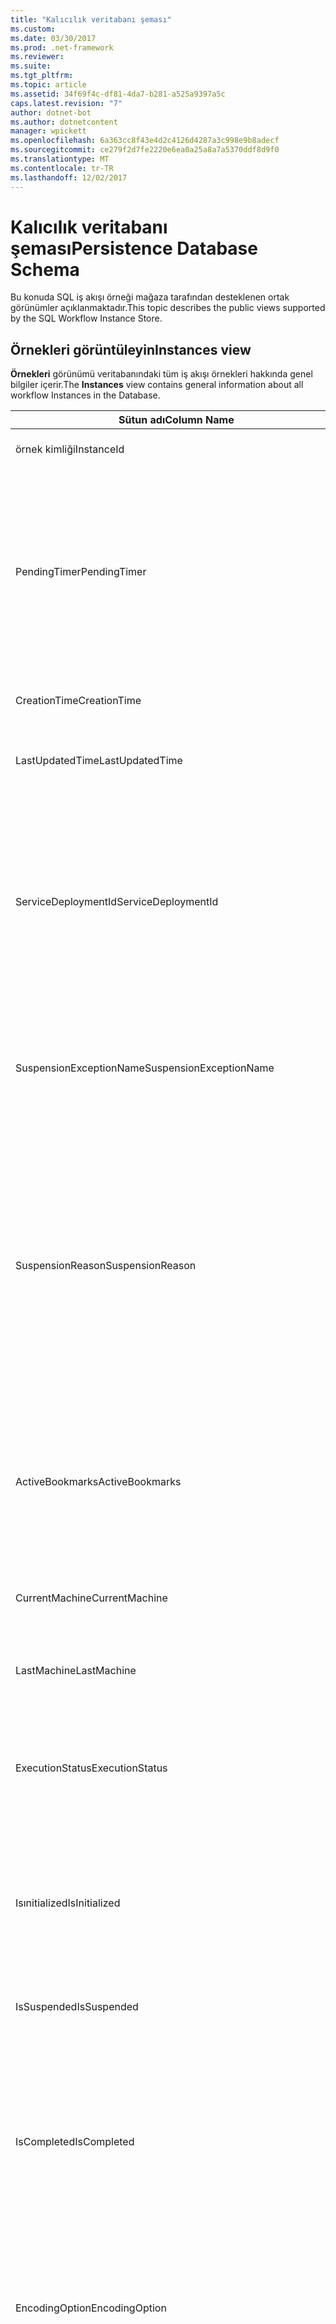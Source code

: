 ```yaml
---
title: "Kalıcılık veritabanı şeması"
ms.custom: 
ms.date: 03/30/2017
ms.prod: .net-framework
ms.reviewer: 
ms.suite: 
ms.tgt_pltfrm: 
ms.topic: article
ms.assetid: 34f69f4c-df81-4da7-b281-a525a9397a5c
caps.latest.revision: "7"
author: dotnet-bot
ms.author: dotnetcontent
manager: wpickett
ms.openlocfilehash: 6a363cc8f43e4d2c4126d4287a3c998e9b8adecf
ms.sourcegitcommit: ce279f2d7fe2220e6ea0a25a8a7a5370ddf8d9f0
ms.translationtype: MT
ms.contentlocale: tr-TR
ms.lasthandoff: 12/02/2017
---
```

# <a name="persistence-database-schema"></a><span data-ttu-id="498dd-102">Kalıcılık veritabanı şeması</span><span class="sxs-lookup"><span data-stu-id="498dd-102">Persistence Database Schema</span></span>
<span data-ttu-id="498dd-103">Bu konuda SQL iş akışı örneği mağaza tarafından desteklenen ortak görünümler açıklanmaktadır.</span><span class="sxs-lookup"><span data-stu-id="498dd-103">This topic describes the public views supported by the SQL Workflow Instance Store.</span></span>  
  
## <a name="instances-view"></a><span data-ttu-id="498dd-104">Örnekleri görüntüleyin</span><span class="sxs-lookup"><span data-stu-id="498dd-104">Instances view</span></span>  
 <span data-ttu-id="498dd-105">**Örnekleri** görünümü veritabanındaki tüm iş akışı örnekleri hakkında genel bilgiler içerir.</span><span class="sxs-lookup"><span data-stu-id="498dd-105">The **Instances** view contains general information about all workflow Instances in the Database.</span></span>  
  
|<span data-ttu-id="498dd-106">Sütun adı</span><span class="sxs-lookup"><span data-stu-id="498dd-106">Column Name</span></span>|<span data-ttu-id="498dd-107">Sütun türü</span><span class="sxs-lookup"><span data-stu-id="498dd-107">Column Type</span></span>|<span data-ttu-id="498dd-108">Açıklama</span><span class="sxs-lookup"><span data-stu-id="498dd-108">Description</span></span>|  
|-----------------|-----------------|-----------------|  
|<span data-ttu-id="498dd-109">örnek kimliği</span><span class="sxs-lookup"><span data-stu-id="498dd-109">InstanceId</span></span>|<span data-ttu-id="498dd-110">Benzersiz tanımlayıcı</span><span class="sxs-lookup"><span data-stu-id="498dd-110">UniqueIdentifier</span></span>|<span data-ttu-id="498dd-111">Bir iş akışı örneği kimliği.</span><span class="sxs-lookup"><span data-stu-id="498dd-111">The ID of a workflow instance.</span></span>|  
|<span data-ttu-id="498dd-112">PendingTimer</span><span class="sxs-lookup"><span data-stu-id="498dd-112">PendingTimer</span></span>|<span data-ttu-id="498dd-113">DateTime</span><span class="sxs-lookup"><span data-stu-id="498dd-113">DateTime</span></span>|<span data-ttu-id="498dd-114">İş akışı bir gecikme faaliyete engellenir ve Zamanlayıcı dolduktan sonra sürdürülecek gösterir.</span><span class="sxs-lookup"><span data-stu-id="498dd-114">Indicates that the workflow is blocked on a Delay activity and will be resumed after the timer expires.</span></span> <span data-ttu-id="498dd-115">Bu değer iş akışı süresi dolacak şekilde bir süreölçer bekleyen engellenmeyen null olabilir.</span><span class="sxs-lookup"><span data-stu-id="498dd-115">This value can be null if the workflow is not blocked waiting on a timer to expire.</span></span>|  
|<span data-ttu-id="498dd-116">CreationTime</span><span class="sxs-lookup"><span data-stu-id="498dd-116">CreationTime</span></span>|<span data-ttu-id="498dd-117">DateTime</span><span class="sxs-lookup"><span data-stu-id="498dd-117">DateTime</span></span>|<span data-ttu-id="498dd-118">İş akışının ne zaman oluşturulduğunu gösterir.</span><span class="sxs-lookup"><span data-stu-id="498dd-118">Indicates when the workflow was created.</span></span>|  
|<span data-ttu-id="498dd-119">LastUpdatedTime</span><span class="sxs-lookup"><span data-stu-id="498dd-119">LastUpdatedTime</span></span>|<span data-ttu-id="498dd-120">DateTime</span><span class="sxs-lookup"><span data-stu-id="498dd-120">DateTime</span></span>|<span data-ttu-id="498dd-121">İş akışı veritabanına kalıcı son zamanı gösterir.</span><span class="sxs-lookup"><span data-stu-id="498dd-121">Indicates the last time that the workflow was persisted to the database.</span></span>|  
|<span data-ttu-id="498dd-122">ServiceDeploymentId</span><span class="sxs-lookup"><span data-stu-id="498dd-122">ServiceDeploymentId</span></span>|<span data-ttu-id="498dd-123">BigInt</span><span class="sxs-lookup"><span data-stu-id="498dd-123">BigInt</span></span>|<span data-ttu-id="498dd-124">[ServiceDeployments] görüntülemek için yabancı anahtar olarak görev yapar.</span><span class="sxs-lookup"><span data-stu-id="498dd-124">Acts as a foreign key to the [ServiceDeployments] view.</span></span> <span data-ttu-id="498dd-125">Geçerli iş akışı örneği web barındırılan bir hizmet örneği varsa, bu sütun NULL olarak ayarlanmış bir değer, aksi takdirde vardır.</span><span class="sxs-lookup"><span data-stu-id="498dd-125">If the current workflow instance is an instance of a web-hosted service, then this column has a value, otherwise it is set to NULL.</span></span>|  
|<span data-ttu-id="498dd-126">SuspensionExceptionName</span><span class="sxs-lookup"><span data-stu-id="498dd-126">SuspensionExceptionName</span></span>|<span data-ttu-id="498dd-127">Nvarchar(450)</span><span class="sxs-lookup"><span data-stu-id="498dd-127">Nvarchar(450)</span></span>|<span data-ttu-id="498dd-128">İş akışını askıya almak neden (örneğin InvalidOperationException) özel durum türünü belirtir.</span><span class="sxs-lookup"><span data-stu-id="498dd-128">Indicates the type of exception (e.g. InvalidOperationException) that caused the workflow to suspend.</span></span>|  
|<span data-ttu-id="498dd-129">SuspensionReason</span><span class="sxs-lookup"><span data-stu-id="498dd-129">SuspensionReason</span></span>|<span data-ttu-id="498dd-130">nvarchar(max)</span><span class="sxs-lookup"><span data-stu-id="498dd-130">Nvarchar(max)</span></span>|<span data-ttu-id="498dd-131">İş akışı örneği neden askıya alındı gösterir.</span><span class="sxs-lookup"><span data-stu-id="498dd-131">Indicates why the Workflow Instance was suspended.</span></span> <span data-ttu-id="498dd-132">Askıya almak örnek bir özel durum neden olursa, bu sütun özel durumla ilgili ileti içerir.</span><span class="sxs-lookup"><span data-stu-id="498dd-132">If an exception caused the instance to suspend, then this column contains the message associated with the exception.</span></span><br /><br /> <span data-ttu-id="498dd-133">Örnek el ile askıya alınırsa, bu sütun örneği askıya almak için kullanıcı tarafından belirtilen neden içerir.</span><span class="sxs-lookup"><span data-stu-id="498dd-133">If the instance was manually suspended, then this column contains the user-specified reason for suspending the instance.</span></span>|  
|<span data-ttu-id="498dd-134">ActiveBookmarks</span><span class="sxs-lookup"><span data-stu-id="498dd-134">ActiveBookmarks</span></span>|<span data-ttu-id="498dd-135">nvarchar(max)</span><span class="sxs-lookup"><span data-stu-id="498dd-135">Nvarchar(max)</span></span>|<span data-ttu-id="498dd-136">İş akışı örneği boş ise, bu özellik örneği üzerinde engellendi hangi yer işaretleri gösterir.</span><span class="sxs-lookup"><span data-stu-id="498dd-136">If the workflow Instance is Idle, this property indicates what bookmarks the instance is blocked on.</span></span> <span data-ttu-id="498dd-137">Örnek boş değilse, bu sütun NULL olur.</span><span class="sxs-lookup"><span data-stu-id="498dd-137">If the Instance is not idle, then this column is NULL.</span></span>|  
|<span data-ttu-id="498dd-138">CurrentMachine</span><span class="sxs-lookup"><span data-stu-id="498dd-138">CurrentMachine</span></span>|<span data-ttu-id="498dd-139">Nvarchar(128)</span><span class="sxs-lookup"><span data-stu-id="498dd-139">Nvarchar(128)</span></span>|<span data-ttu-id="498dd-140">Bilgisayarın adını şu anda iş akışı örneği bellekte yüklü olduğunu gösterir.</span><span class="sxs-lookup"><span data-stu-id="498dd-140">Indicates the name of the computer currently has the workflow Instance loaded in memory.</span></span>|  
|<span data-ttu-id="498dd-141">LastMachine</span><span class="sxs-lookup"><span data-stu-id="498dd-141">LastMachine</span></span>|<span data-ttu-id="498dd-142">Nvarchar(450)</span><span class="sxs-lookup"><span data-stu-id="498dd-142">Nvarchar(450)</span></span>|<span data-ttu-id="498dd-143">İş akışı örneği yüklenen son bilgisayarı gösterir.</span><span class="sxs-lookup"><span data-stu-id="498dd-143">Indicates the last computer that loaded the workflow instance.</span></span>|  
|<span data-ttu-id="498dd-144">ExecutionStatus</span><span class="sxs-lookup"><span data-stu-id="498dd-144">ExecutionStatus</span></span>|<span data-ttu-id="498dd-145">Nvarchar(450)</span><span class="sxs-lookup"><span data-stu-id="498dd-145">Nvarchar(450)</span></span>|<span data-ttu-id="498dd-146">Geçerli iş akışı yürütme durumunu gösterir.</span><span class="sxs-lookup"><span data-stu-id="498dd-146">Indicates the current execution state of the Workflow.</span></span> <span data-ttu-id="498dd-147">Olası durumlar şunlardır **Executing**, **boşta**, **kapalı**.</span><span class="sxs-lookup"><span data-stu-id="498dd-147">Possible states include **Executing**, **Idle**, **Closed**.</span></span>|  
|<span data-ttu-id="498dd-148">Isınitialized</span><span class="sxs-lookup"><span data-stu-id="498dd-148">IsInitialized</span></span>|<span data-ttu-id="498dd-149">bit</span><span class="sxs-lookup"><span data-stu-id="498dd-149">Bit</span></span>|<span data-ttu-id="498dd-150">İş akışı örneği başlatılmış olup olmadığını gösterir.</span><span class="sxs-lookup"><span data-stu-id="498dd-150">Indicates whether the workflow instance has been initialized.</span></span> <span data-ttu-id="498dd-151">Başlatılan iş akışı örneği en az bir kez kalıcı bir iş akışı örneği ' dir.</span><span class="sxs-lookup"><span data-stu-id="498dd-151">An initialized workflow instance is a workflow instance that has been persisted at least once.</span></span>|  
|<span data-ttu-id="498dd-152">IsSuspended</span><span class="sxs-lookup"><span data-stu-id="498dd-152">IsSuspended</span></span>|<span data-ttu-id="498dd-153">bit</span><span class="sxs-lookup"><span data-stu-id="498dd-153">Bit</span></span>|<span data-ttu-id="498dd-154">İş akışı örneği askıya olup olmadığını gösterir.</span><span class="sxs-lookup"><span data-stu-id="498dd-154">Indicates whether the workflow instance has been suspended.</span></span>|  
|<span data-ttu-id="498dd-155">IsCompleted</span><span class="sxs-lookup"><span data-stu-id="498dd-155">IsCompleted</span></span>|<span data-ttu-id="498dd-156">bit</span><span class="sxs-lookup"><span data-stu-id="498dd-156">Bit</span></span>|<span data-ttu-id="498dd-157">İş akışı örneği yürütülmesi tamamlandı olup olmadığını gösterir.</span><span class="sxs-lookup"><span data-stu-id="498dd-157">Indicates whether the Workflow Instance has finished executing.</span></span> <span data-ttu-id="498dd-158">**Not:** IIf **InstanceCompletionAction** özelliği ayarlanmış **DeleteAll**, örnekleri tamamlanmasından sonra görünümünden kaldırılır.</span><span class="sxs-lookup"><span data-stu-id="498dd-158">**Note:**  Iif the **InstanceCompletionAction** property is set to **DeleteAll**, the instances are removed from the view upon completion.</span></span>|  
|<span data-ttu-id="498dd-159">EncodingOption</span><span class="sxs-lookup"><span data-stu-id="498dd-159">EncodingOption</span></span>|<span data-ttu-id="498dd-160">Mini tamsayı</span><span class="sxs-lookup"><span data-stu-id="498dd-160">TinyInt</span></span>|<span data-ttu-id="498dd-161">Veri özellikleri serileştirmek için kullanılan kodlama açıklar.</span><span class="sxs-lookup"><span data-stu-id="498dd-161">Describes the encoding used to serialize the data properties.</span></span><br /><br /> <span data-ttu-id="498dd-162">-0 – hiçbir kodlama</span><span class="sxs-lookup"><span data-stu-id="498dd-162">-   0 – No encoding</span></span><br /><span data-ttu-id="498dd-163">-1 – GzipStream</span><span class="sxs-lookup"><span data-stu-id="498dd-163">-   1 – GzipStream</span></span>|  
|<span data-ttu-id="498dd-164">ReadWritePrimitiveDataProperties</span><span class="sxs-lookup"><span data-stu-id="498dd-164">ReadWritePrimitiveDataProperties</span></span>|<span data-ttu-id="498dd-165">varbinary(max)</span><span class="sxs-lookup"><span data-stu-id="498dd-165">Varbinary(max)</span></span>|<span data-ttu-id="498dd-166">Örnek yüklendiğinde, geri iş akışı çalışma zamanı sağlanan serileştirilmiş örnek veri özelliklerini içerir.</span><span class="sxs-lookup"><span data-stu-id="498dd-166">Contains serialized instance data properties that will be provided back to the workflow Runtime when the instance is loaded.</span></span><br /><br /> <span data-ttu-id="498dd-167">Her bir ilkel özellik hiçbir özel derlemeler blob serisini kaldırmak için gerekli olduğu anlamına gelir yerel bir CLR türü ' dir.</span><span class="sxs-lookup"><span data-stu-id="498dd-167">Each primitive property is a native CLR type, which means that no special assemblies are needed to deserialize the blob.</span></span>|  
|<span data-ttu-id="498dd-168">WriteOnlyPrimitiveDataProperties</span><span class="sxs-lookup"><span data-stu-id="498dd-168">WriteOnlyPrimitiveDataProperties</span></span>|<span data-ttu-id="498dd-169">varbinary(max)</span><span class="sxs-lookup"><span data-stu-id="498dd-169">Varbinary(max)</span></span>|<span data-ttu-id="498dd-170">Örnek yüklendiğinde, geri iş akışı çalışma zamanı sağlanmayan serileştirilmiş örnek veri özellikleri içerir.</span><span class="sxs-lookup"><span data-stu-id="498dd-170">Contains serialized instance data properties that are not provided back to the workflow runtime when the instance is loaded.</span></span><br /><br /> <span data-ttu-id="498dd-171">Her bir ilkel özellik hiçbir özel derlemeler blob serisini kaldırmak için gerekli olduğu anlamına gelir yerel bir CLR türü ' dir.</span><span class="sxs-lookup"><span data-stu-id="498dd-171">Each primitive property is a native CLR type, which means that no special assemblies are needed to deserialize the blob.</span></span>|  
|<span data-ttu-id="498dd-172">ReadWriteComplexDataProperties</span><span class="sxs-lookup"><span data-stu-id="498dd-172">ReadWriteComplexDataProperties</span></span>|<span data-ttu-id="498dd-173">varbinary(max)</span><span class="sxs-lookup"><span data-stu-id="498dd-173">Varbinary(max)</span></span>|<span data-ttu-id="498dd-174">Örnek yüklendiğinde, geri iş akışı çalışma zamanı için sağlanan serileştirilmiş örnek veri özelliklerini içerir.</span><span class="sxs-lookup"><span data-stu-id="498dd-174">Contains serialized instance data properties that will be provided back to the workflow runtime when the instance is loaded.</span></span><br /><br /> <span data-ttu-id="498dd-175">Seri kaldırıcı bu blob depolanan tüm nesne türlerinin bilgi gerektirir.</span><span class="sxs-lookup"><span data-stu-id="498dd-175">A deserializer would require knowledge of all object types stored in this blob.</span></span>|  
|<span data-ttu-id="498dd-176">WriteOnlyComplexDataProperties</span><span class="sxs-lookup"><span data-stu-id="498dd-176">WriteOnlyComplexDataProperties</span></span>|<span data-ttu-id="498dd-177">varbinary(max)</span><span class="sxs-lookup"><span data-stu-id="498dd-177">Varbinary(max)</span></span>|<span data-ttu-id="498dd-178">Örnek yüklendiğinde, geri iş akışı çalışma zamanı sağlanmayan serileştirilmiş örnek veri özellikleri içerir.</span><span class="sxs-lookup"><span data-stu-id="498dd-178">Contains serialized instance data properties that are not provided back to the workflow runtime when the instance is loaded.</span></span><br /><br /> <span data-ttu-id="498dd-179">Seri kaldırıcı bu blob depolanan tüm nesne türlerinin bilgi gerektirir.</span><span class="sxs-lookup"><span data-stu-id="498dd-179">A deserializer would require knowledge of all object types stored in this blob.</span></span>|  
|<span data-ttu-id="498dd-180">IdentityName</span><span class="sxs-lookup"><span data-stu-id="498dd-180">IdentityName</span></span>|<span data-ttu-id="498dd-181">nvarchar(max)</span><span class="sxs-lookup"><span data-stu-id="498dd-181">Nvarchar(max)</span></span>|<span data-ttu-id="498dd-182">İş akışı tanımı adı.</span><span class="sxs-lookup"><span data-stu-id="498dd-182">The name of the workflow definition.</span></span>|  
|<span data-ttu-id="498dd-183">IdentityPackage</span><span class="sxs-lookup"><span data-stu-id="498dd-183">IdentityPackage</span></span>|<span data-ttu-id="498dd-184">nvarchar(max)</span><span class="sxs-lookup"><span data-stu-id="498dd-184">Nvarchar(max)</span></span>|<span data-ttu-id="498dd-185">İş akışı (derleme adı gibi) oluşturulduğunda verilen paket bilgileri.</span><span class="sxs-lookup"><span data-stu-id="498dd-185">The package information given when the workflow was created (such as the assembly name).</span></span>|  
|<span data-ttu-id="498dd-186">Derleme</span><span class="sxs-lookup"><span data-stu-id="498dd-186">Build</span></span>|<span data-ttu-id="498dd-187">BigInt</span><span class="sxs-lookup"><span data-stu-id="498dd-187">BigInt</span></span>|<span data-ttu-id="498dd-188">İş akışı sürümünün yapı numarası.</span><span class="sxs-lookup"><span data-stu-id="498dd-188">The build number of the workflow version.</span></span>|  
|<span data-ttu-id="498dd-189">Ana</span><span class="sxs-lookup"><span data-stu-id="498dd-189">Major</span></span>|<span data-ttu-id="498dd-190">BigInt</span><span class="sxs-lookup"><span data-stu-id="498dd-190">BigInt</span></span>|<span data-ttu-id="498dd-191">İş akışı sürümü ana sayısı.</span><span class="sxs-lookup"><span data-stu-id="498dd-191">The major number of the workflow version.</span></span>|  
|<span data-ttu-id="498dd-192">Küçük</span><span class="sxs-lookup"><span data-stu-id="498dd-192">Minor</span></span>|<span data-ttu-id="498dd-193">BigInt</span><span class="sxs-lookup"><span data-stu-id="498dd-193">BigInt</span></span>|<span data-ttu-id="498dd-194">İş akışı sürümü küçük sayısı.</span><span class="sxs-lookup"><span data-stu-id="498dd-194">The minor number of the workflow version.</span></span>|  
|<span data-ttu-id="498dd-195">Gözden geçirme</span><span class="sxs-lookup"><span data-stu-id="498dd-195">Revision</span></span>|<span data-ttu-id="498dd-196">BigInt</span><span class="sxs-lookup"><span data-stu-id="498dd-196">BigInt</span></span>|<span data-ttu-id="498dd-197">İş akışı sürümü düzeltme sayısı.</span><span class="sxs-lookup"><span data-stu-id="498dd-197">The revision number of the workflow version.</span></span>|  
  
> [!CAUTION]
>  <span data-ttu-id="498dd-198">**Örnekleri** görünümü silme tetikleyicisi de içerir.</span><span class="sxs-lookup"><span data-stu-id="498dd-198">The **Instances** view also contains a Delete trigger.</span></span> <span data-ttu-id="498dd-199">Uygun izinlere sahip kullanıcılar, iş akışı örnekleri veritabanından zorla kaldıracak bu görünüm delete deyimini yürütebilir.</span><span class="sxs-lookup"><span data-stu-id="498dd-199">Users with the appropriate permissions can execute delete statements against this view that will forcefully remove workflow Instances from the Database.</span></span> <span data-ttu-id="498dd-200">İş akışı çalışma zamanı altında bir örnekten silme istenmeyen sonuçlara neden olabilir çünkü son çare olarak doğrudan görünümünden silme öneririz.</span><span class="sxs-lookup"><span data-stu-id="498dd-200">We recommend deleting directly from the view only as a last resort because deleting an instance from underneath the workflow runtime could result in unintended consequences.</span></span> <span data-ttu-id="498dd-201">Bunun yerine, iş akışı örneği yönetim uç noktası örneği sonlandırılacak iş akışı çalışma zamanı için kullanın.</span><span class="sxs-lookup"><span data-stu-id="498dd-201">Instead, use the Workflow Instance Management Endpoint to have the workflow runtime terminate the instance.</span></span> <span data-ttu-id="498dd-202">Çok sayıda örneği görünümden silmek istiyorsanız, bu örnekleri üzerinde çalışan hiçbir etkin çalışma zamanları vardır emin olun.</span><span class="sxs-lookup"><span data-stu-id="498dd-202">If you want to delete a large number of Instances from the view, make sure there are no active runtimes that could be operating on these instances.</span></span>  
  
## <a name="servicedeployments-view"></a><span data-ttu-id="498dd-203">ServiceDeployments görünümü</span><span class="sxs-lookup"><span data-stu-id="498dd-203">ServiceDeployments view</span></span>  
 <span data-ttu-id="498dd-204">**ServiceDeployments** görünümü tüm Web dağıtım bilgilerini içerir (IIS / edildi) iş akışı hizmetleri barındırılan.</span><span class="sxs-lookup"><span data-stu-id="498dd-204">The **ServiceDeployments** view contains deployment information for all Web (IIS/WAS) hosted workflow services.</span></span> <span data-ttu-id="498dd-205">Web barındırılan her iş akışı örneği içerecek bir **ServiceDeploymentId** bu görünümde bir satır için başvuruyor.</span><span class="sxs-lookup"><span data-stu-id="498dd-205">Each workflow instance that is Web-hosted will contain a **ServiceDeploymentId** that refers to a row in this view.</span></span>  
  
|<span data-ttu-id="498dd-206">Sütun adı</span><span class="sxs-lookup"><span data-stu-id="498dd-206">Column Name</span></span>|<span data-ttu-id="498dd-207">Sütun türü</span><span class="sxs-lookup"><span data-stu-id="498dd-207">Column Type</span></span>|<span data-ttu-id="498dd-208">Açıklama</span><span class="sxs-lookup"><span data-stu-id="498dd-208">Description</span></span>|  
|-----------------|-----------------|-----------------|  
|<span data-ttu-id="498dd-209">ServiceDeploymentId</span><span class="sxs-lookup"><span data-stu-id="498dd-209">ServiceDeploymentId</span></span>|<span data-ttu-id="498dd-210">BigInt</span><span class="sxs-lookup"><span data-stu-id="498dd-210">BigInt</span></span>|<span data-ttu-id="498dd-211">Bu görünüm için birincil anahtar.</span><span class="sxs-lookup"><span data-stu-id="498dd-211">The primary key for this view.</span></span>|  
|<span data-ttu-id="498dd-212">SiteName</span><span class="sxs-lookup"><span data-stu-id="498dd-212">SiteName</span></span>|<span data-ttu-id="498dd-213">nvarchar(max)</span><span class="sxs-lookup"><span data-stu-id="498dd-213">Nvarchar(max)</span></span>|<span data-ttu-id="498dd-214">İş akışı hizmeti içeren sitenin adını temsil eder (örneğin **varsayılan Web sitesi**).</span><span class="sxs-lookup"><span data-stu-id="498dd-214">Represents the name of the site that contains the workflow service (e.g. **Default Web Site**).</span></span>|  
|<span data-ttu-id="498dd-215">RelativeServicePath</span><span class="sxs-lookup"><span data-stu-id="498dd-215">RelativeServicePath</span></span>|<span data-ttu-id="498dd-216">nvarchar(max)</span><span class="sxs-lookup"><span data-stu-id="498dd-216">Nvarchar(max)</span></span>|<span data-ttu-id="498dd-217">İş akışı hizmeti noktaları site göre sanal yolu temsil eder.</span><span class="sxs-lookup"><span data-stu-id="498dd-217">Represents the virtual path relative to the site that points to the workflow service.</span></span> <span data-ttu-id="498dd-218">(örn.  **/app1/PurchaseOrderService.svc**).</span><span class="sxs-lookup"><span data-stu-id="498dd-218">(e.g.  **/app1/PurchaseOrderService.svc**).</span></span>|  
|<span data-ttu-id="498dd-219">RelativeApplicationPath</span><span class="sxs-lookup"><span data-stu-id="498dd-219">RelativeApplicationPath</span></span>|<span data-ttu-id="498dd-220">nvarchar(max)</span><span class="sxs-lookup"><span data-stu-id="498dd-220">Nvarchar(max)</span></span>|<span data-ttu-id="498dd-221">İş akışı hizmeti içeren bir uygulama için işaret site göre sanal yolu temsil eder.</span><span class="sxs-lookup"><span data-stu-id="498dd-221">Represents the virtual path relative to the site that points to an application that contains the workflow service.</span></span> <span data-ttu-id="498dd-222">(örneğin **sitesinde/App1 adlı**).</span><span class="sxs-lookup"><span data-stu-id="498dd-222">(e.g. **/app1**).</span></span>|  
|<span data-ttu-id="498dd-223">ServiceName</span><span class="sxs-lookup"><span data-stu-id="498dd-223">ServiceName</span></span>|<span data-ttu-id="498dd-224">nvarchar(max)</span><span class="sxs-lookup"><span data-stu-id="498dd-224">Nvarchar(max)</span></span>|<span data-ttu-id="498dd-225">İş akışı hizmeti adını temsil eder.</span><span class="sxs-lookup"><span data-stu-id="498dd-225">Represents the name of the workflow Service.</span></span> <span data-ttu-id="498dd-226">(örneğin **PurchaseOrderService**).</span><span class="sxs-lookup"><span data-stu-id="498dd-226">(e.g. **PurchaseOrderService**).</span></span>|  
|<span data-ttu-id="498dd-227">ServiceNamespace</span><span class="sxs-lookup"><span data-stu-id="498dd-227">ServiceNamespace</span></span>|<span data-ttu-id="498dd-228">nvarchar(max)</span><span class="sxs-lookup"><span data-stu-id="498dd-228">Nvarchar(max)</span></span>|<span data-ttu-id="498dd-229">İş akışı hizmeti ad alanı temsil eder.</span><span class="sxs-lookup"><span data-stu-id="498dd-229">Represents the namespace of the workflow Service.</span></span> <span data-ttu-id="498dd-230">(örneğin **Şirketim**).</span><span class="sxs-lookup"><span data-stu-id="498dd-230">(e.g. **MyCompany**).</span></span>|  
  
 <span data-ttu-id="498dd-231">ServiceDeployments görünüm da Delete tetikleyicisi içeriyor.</span><span class="sxs-lookup"><span data-stu-id="498dd-231">The ServiceDeployments View also contains a Delete trigger.</span></span> <span data-ttu-id="498dd-232">Uygun izinlere sahip kullanıcılar ServiceDeployment girişler veritabanından kaldırmak için bu görünümü delete deyimini yürütebilir.</span><span class="sxs-lookup"><span data-stu-id="498dd-232">Users with the appropriate permissions can execute delete statements against this view to remove ServiceDeployment entries from the Database.</span></span> <span data-ttu-id="498dd-233">Aşağıdakilere dikkat edin:</span><span class="sxs-lookup"><span data-stu-id="498dd-233">Note that:</span></span>  
  
1.  <span data-ttu-id="498dd-234">Bu işlemi gerçekleştirmeden önce tüm veritabanını kilitlenip gerekir beri bu görünümden girdileri silme maliyetlidir.</span><span class="sxs-lookup"><span data-stu-id="498dd-234">Deleting entries from this view is costly since the entire Database must be locked prior to performing this operation.</span></span> <span data-ttu-id="498dd-235">Bu iş akışı örneği mevcut olmayan ServiceDeployment girişe burada başvurabileceğiniz senaryo önlemek gereklidir.</span><span class="sxs-lookup"><span data-stu-id="498dd-235">This is necessary to avoid the scenario where a workflow Instance could refer to a non-existent ServiceDeployment entry.</span></span> <span data-ttu-id="498dd-236">Kapalı kaldıkları yalnızca sırasında bu görünümden silme / bakım pencereleri.</span><span class="sxs-lookup"><span data-stu-id="498dd-236">Delete from this view only during down times / maintenance windows.</span></span>  
  
2.  <span data-ttu-id="498dd-237">Tüm girişleri tarafından başvuruluyor ServiceDeployment satır silme dener **örnekleri** görünüm yok op neden olur.</span><span class="sxs-lookup"><span data-stu-id="498dd-237">Any attempt to delete a ServiceDeployment row which is referenced to by entries in the **Instances** view will result in a no-op.</span></span> <span data-ttu-id="498dd-238">Yalnızca sıfır başvuruları ServiceDeployment satırlarla silebilirsiniz.</span><span class="sxs-lookup"><span data-stu-id="498dd-238">You can only delete ServiceDeployment rows with zero references.</span></span>  
  
## <a name="instancepromotedproperties-view"></a><span data-ttu-id="498dd-239">InstancePromotedProperties görünümü</span><span class="sxs-lookup"><span data-stu-id="498dd-239">InstancePromotedProperties view</span></span>  
 <span data-ttu-id="498dd-240">**InstancePromotedProperties** görünümü kullanıcı tarafından belirtilen tüm yükseltilen özellikleri için bilgiler içerir.</span><span class="sxs-lookup"><span data-stu-id="498dd-240">The **InstancePromotedProperties** view contains information for all the promoted properties that are specified by the user.</span></span> <span data-ttu-id="498dd-241">Yükseltilen bir özellik olan bir kullanıcı örneği almak için sorguları kullanabilirsiniz birinci sınıf bir özellik olarak çalışır.</span><span class="sxs-lookup"><span data-stu-id="498dd-241">A promoted property functions as a first-class property, which a user can use in queries to retrieve instances.</span></span>  <span data-ttu-id="498dd-242">Örneğin, bir kullanıcı her zaman bir sırada maliyetini depolayan bir PurchaseOrder yükseltmenin ekleyebilirsiniz **Value1** sütun.</span><span class="sxs-lookup"><span data-stu-id="498dd-242">For example, a user could add a PurchaseOrder promotion which always stores the cost of an order in the **Value1** column.</span></span> <span data-ttu-id="498dd-243">Bu kullanıcı sorgulamak için belirli bir değere maliyeti aşıyor tüm satın alma siparişleri etkinleştirir.</span><span class="sxs-lookup"><span data-stu-id="498dd-243">This would enable a user to query for all purchase orders whose cost exceeds a certain value.</span></span>  
  
|<span data-ttu-id="498dd-244">Sütun türü</span><span class="sxs-lookup"><span data-stu-id="498dd-244">Column Type</span></span>|<span data-ttu-id="498dd-245">Sütun türü</span><span class="sxs-lookup"><span data-stu-id="498dd-245">Column Type</span></span>|<span data-ttu-id="498dd-246">Açıklama</span><span class="sxs-lookup"><span data-stu-id="498dd-246">Description</span></span>|  
|-|-|-|  
|<span data-ttu-id="498dd-247">örnek kimliği</span><span class="sxs-lookup"><span data-stu-id="498dd-247">InstanceId</span></span>|<span data-ttu-id="498dd-248">Benzersiz tanımlayıcı</span><span class="sxs-lookup"><span data-stu-id="498dd-248">UniqueIdentifier</span></span>|<span data-ttu-id="498dd-249">İş akışı örneği kimliği</span><span class="sxs-lookup"><span data-stu-id="498dd-249">The ID of the Workflow Instance</span></span>|  
|<span data-ttu-id="498dd-250">EncodingOption</span><span class="sxs-lookup"><span data-stu-id="498dd-250">EncodingOption</span></span>|<span data-ttu-id="498dd-251">Mini tamsayı</span><span class="sxs-lookup"><span data-stu-id="498dd-251">TinyInt</span></span>|<span data-ttu-id="498dd-252">Yükseltilen ikili özellikleri serileştirmek için kullanılan kodlama açıklar.</span><span class="sxs-lookup"><span data-stu-id="498dd-252">Describes the encoding used to serialize the promoted binary properties.</span></span><br /><br /> <span data-ttu-id="498dd-253">-0 – hiçbir kodlama</span><span class="sxs-lookup"><span data-stu-id="498dd-253">-   0 – No encoding</span></span><br /><span data-ttu-id="498dd-254">-1 – GZipStream</span><span class="sxs-lookup"><span data-stu-id="498dd-254">-   1 – GZipStream</span></span>|  
|<span data-ttu-id="498dd-255">PromotionName</span><span class="sxs-lookup"><span data-stu-id="498dd-255">PromotionName</span></span>|<span data-ttu-id="498dd-256">nvarchar(400)</span><span class="sxs-lookup"><span data-stu-id="498dd-256">Nvarchar(400)</span></span>|<span data-ttu-id="498dd-257">Bu örnekle ilişkili yükseltme adı.</span><span class="sxs-lookup"><span data-stu-id="498dd-257">The name of the Promotion associated with this instance.</span></span> <span data-ttu-id="498dd-258">PromotionName genel sütunları bu satırda içerik eklemek için gereklidir.</span><span class="sxs-lookup"><span data-stu-id="498dd-258">The PromotionName is needed to add context to the generic columns in this row.</span></span><br /><br /> <span data-ttu-id="498dd-259">Örneğin, bir PromotionName PurchaseOrder Value1 sırasını maliyetini içerir, Value2 siparişin müşterinin adını içerir, müşteri vb. adresini değeri 3 içerir gösterebilir.</span><span class="sxs-lookup"><span data-stu-id="498dd-259">For example, a PromotionName of PurchaseOrder could indicate that Value1 contains the cost of the order, Value2 contains the name of the customer who placed the order, Value 3 contains the address of the customer, and so on.</span></span>|  
|<span data-ttu-id="498dd-260">Değer [1-32]</span><span class="sxs-lookup"><span data-stu-id="498dd-260">Value[1-32]</span></span>|<span data-ttu-id="498dd-261">SqlVariant</span><span class="sxs-lookup"><span data-stu-id="498dd-261">SqlVariant</span></span>|<span data-ttu-id="498dd-262">Değer [1-32] SqlVariant sütununda depolanan değerleri içerir.</span><span class="sxs-lookup"><span data-stu-id="498dd-262">Value[1-32] contains values that can be stored in a SqlVariant column.</span></span> <span data-ttu-id="498dd-263">Tek bir yükseltme 32'den fazla SqlVariants içeremez.</span><span class="sxs-lookup"><span data-stu-id="498dd-263">A single promotion cannot contain more than 32 SqlVariants.</span></span>|  
|<span data-ttu-id="498dd-264">Değer [33-64]</span><span class="sxs-lookup"><span data-stu-id="498dd-264">Value[33-64]</span></span>|<span data-ttu-id="498dd-265">varbinary(max)</span><span class="sxs-lookup"><span data-stu-id="498dd-265">Varbinary(max)</span></span>|<span data-ttu-id="498dd-266">Değer [33-64] serileştirilmiş değerlerini içerir. Örneğin, Value33 bir JPEG, satın alınan bir maddenin içerebilir.</span><span class="sxs-lookup"><span data-stu-id="498dd-266">Value[33-64] contains serialized values.For instance, Value33 could contain a JPEG of an item being purchased.</span></span> <span data-ttu-id="498dd-267">Tek bir yükseltme 32'den fazla ikili özelliklerini içeremez.</span><span class="sxs-lookup"><span data-stu-id="498dd-267">A single promotion cannot contain more than 32 binary properties</span></span>|  
  
 <span data-ttu-id="498dd-268">Şemaya bağlı, kullanıcıların bu görünüm sorguları en iyi duruma getirmek için bir veya daha fazla sütun dizinleri ekleyebileceğiniz anlamına gelir InstancePromotedProperties görünümdür.</span><span class="sxs-lookup"><span data-stu-id="498dd-268">The InstancePromotedProperties view is schema bound, which means that users can add indices on one or more columns in order to optimize queries against this view.</span></span>  
  
> [!NOTE]
>  <span data-ttu-id="498dd-269">Bir dizini oluşturulmuş görünüm daha fazla depolama alanı gerektirir ve ek işlem yükü ekler.</span><span class="sxs-lookup"><span data-stu-id="498dd-269">An indexed view requires more storage and adds additional processing overhead.</span></span> <span data-ttu-id="498dd-270">Lütfen [SQL Server 2008 dizin oluşturulmuş görünümler ile performans geliştirme](http://go.microsoft.com/fwlink/?LinkId=179529) daha fazla bilgi için.</span><span class="sxs-lookup"><span data-stu-id="498dd-270">Please refer to [Improving Performance with SQL Server 2008 Indexed Views](http://go.microsoft.com/fwlink/?LinkId=179529) for more information.</span></span>
